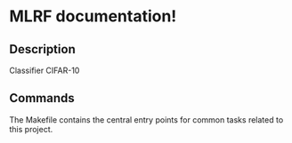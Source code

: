 # MLRF documentation!

## Description

Classifier CIFAR-10

## Commands

The Makefile contains the central entry points for common tasks related to this project.

